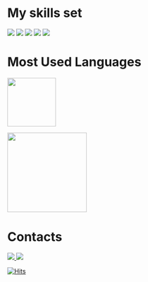 <!--
**wkdwhdghks/wkdwhdghks** is a ✨ _special_ ✨ repository because its `README.md` (this file) appears on your GitHub profile.

Here are some ideas to get you started:

- 🔭 I’m currently working on ...
- 🌱 I’m currently learning ...
- 👯 I’m looking to collaborate on ...
- 🤔 I’m looking for help with ...
- 💬 Ask me about ...
- 📫 How to reach me: ...
- 😄 Pronouns: ...
- ⚡ Fun fact: ...
-->

<div align="leading">
<h1> My skills set </h1>

<img src="https://img.shields.io/badge/HTML5-E34F26?style=for-the-badge&logo=HTML5&logoColor=white">
<img src="https://img.shields.io/badge/CSS3-1572B6?style=for-the-badge&logo=CSS3&logoColor=white">
<img src="https://img.shields.io/badge/JavaScript-323330?style=for-the-badge&logo=JavaScript&logoColor=#F7DF1E">
<img src="https://img.shields.io/badge/TypeScript-3178C6?style=for-the-badge&logo=TypeScript&logoColor=white">
<img src="https://img.shields.io/badge/React-323330?style=for-the-badge&logo=React&logoColor=#61DAFB">

<h1> Most Used Languages </h1>

<a href="https://github.com/wkdwhdghks"><img align="center" style="height:110px" src="https://github-readme-stats.vercel.app/api/top-langs/?username=wkdwhdghks&layout=compact&hide_border=true&bg_color=#000000&title_color=141414&text_color=141414" /></a>

<a href="https://github.com/wkdwhdghks"><img align="center" style="height:180px" src="https://github-readme-stats.vercel.app/api?username=wkdwhdghks&show_icons=false&include_all_commits=true&hide_border=true&bg_color=0E1117&title_color=141414&text_color=141414"></a>

# Contacts
<a href="https://wkdwhdghks.tistory.com/"><img src="https://img.shields.io/badge/Tistory-EE5205?style=for-the-badge&logo=Tistory&logoColor=white">
<a href="https://www.instagram.com/wkdwhdghks"><img src="https://img.shields.io/badge/Instagram-E4405F?style=for-the-badge&logo=Instagram&logoColor=white">

[![Hits](https://hits.seeyoufarm.com/api/count/incr/badge.svg?url=https%3A%2F%2Fgithub.com%2Fwkdwhdghks&count_bg=%23000000&title_bg=%23000000&icon=github.svg&icon_color=%23FFFFFF&title=GitHub&edge_flat=false)](https://hits.seeyoufarm.com)
</div>

